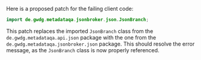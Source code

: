 Here is a proposed patch for the failing client code:

```java
import de.gwdg.metadataqa.jsonbroker.json.JsonBranch;
```

This patch replaces the imported `JsonBranch` class from the `de.gwdg.metadataqa.api.json` package with the one from the `de.gwdg.metadataqa.jsonbroker.json` package. This should resolve the error message, as the `JsonBranch` class is now properly referenced.